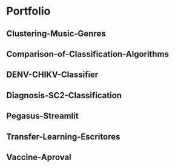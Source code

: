 # Portfolio

## Clustering-Music-Genres

## Comparison-of-Classification-Algorithms

## DENV-CHIKV-Classifier

## Diagnosis-SC2-Classification

## Pegasus-Streamlit

## Transfer-Learning-Escritores

## Vaccine-Aproval
